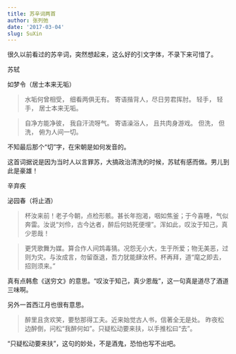 ```yaml
---
title: 苏辛词两首
author: 张列弛
date: '2017-03-04'
slug: SuXin
---
```


很久以前看过的苏辛词，突然想起来，这么好的引文字体，不录下来可惜了。

苏轼

如梦令（居士本来无垢）

> 水垢何曾相受，
细看两俱无有。
寄语揩背人，尽日劳君挥肘。
轻手，
轻手，
居士本来无垢。


> 自净方能净彼，
我自汗流呀气。
寄语澡浴人，
且共肉身游戏。
但洗，
但洗，
俯为人间一切。

不知最后那个“切”字，在宋朝是如何发音的。

这首词据说是因为当时人以言罪苏，大搞政治清洗的时候，苏轼有感而做。男儿到此是豪雄！


辛弃疾

泌园春（将止酒）

> 杯汝来前！老子今朝，点检形骸。甚长年抱渴，咽如焦釜；于今喜睡，气似奔雷。汝说“刘伶，古今达者，醉后何妨死便埋”。浑如此，叹汝于知己，真少恩哉！


> 更凭歌舞为媒。算合作人间鸩毒猜。况怨无小大，生于所爱；物无美恶，过则为灾。与汝成言，勿留亟退，吾力犹能肆汝杯。杯再拜，道“麾之即去，招则须来。”

真有点韩愈《送穷文》的意思。“叹汝于知己，真少恩哉”，这一句真是道尽了酒道三味啊。

另外一首西江月也很有意思。

> 醉里且贪欢笑，要愁那得工夫。近来始觉古人书，信著全无是处。
昨夜松边醉倒，问松“我醉何如”。只疑松动要来扶，以手推松曰“去”。

“只疑松动要来扶”，这句的妙处，不是酒鬼，恐怕也写不出吧。


